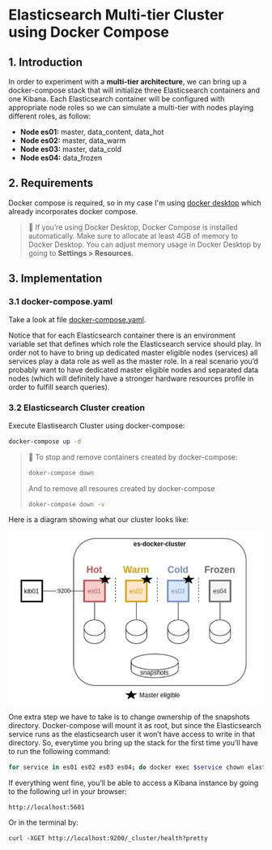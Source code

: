# Elasticsearch Multi-tier Cluster using Docker Compose

## 1. Introduction

In order to experiment with a **multi-tier architecture**, we can bring up a docker-compose stack that will initialize three Elasticsearch containers and one Kibana. Each Elasticsearch container will be configured with appropriate node roles so we can simulate a multi-tier with nodes playing different roles, as follow:
- **Node es01:** master, data_content, data_hot
- **Node es02:** master, data_warm
- **Node es03:** master, data_cold
- **Node es04:** data_frozen

## 2. Requirements

Docker compose is required, so in my case I'm using [docker desktop](https://www.docker.com/products/docker-desktop/) which already incorporates docker compose.

> :paperclip: If you’re using Docker Desktop, Docker Compose is installed automatically. Make sure to allocate at least 4GB of memory to Docker Desktop. You can adjust memory usage in Docker Desktop by going to **Settings > Resources**.

## 3. Implementation

### 3.1 docker-compose.yaml

Take a look at file [docker-compose.yaml](docker-compose.yaml).

Notice that for each Elasticsearch container there is an environment variable set that defines which role the Elasticsearch service should play. In order not to have to bring up dedicated master eligible nodes (services) all services play a data role as well as the master role. In a real scenario you’d probably want to have dedicated master eligible nodes and separated data nodes (which will definitely have a stronger hardware resources profile in order to fulfill search queries).

### 3.2 Elasticsearch Cluster creation

Execute Elastisearch Cluster using docker-compose:
```bash
docker-compose up -d
```

>:paperclip: To stop and remove containers created by docker-compose:
> ```bash
> doker-compose down
> ```
> And to remove all resoures created by docker-compose
> ```bash
> doker-compose down -v
> ```

Here is a diagram showing what our cluster looks like:

![elastic_cluster](/pictures/Screenshot%202023-10-02%20091221.png)

One extra step we have to take is to change ownership of the snapshots directory. Docker-compose will mount it as root, but since the Elasticsearch service runs as the elasticsearch user it won’t have access to write in that directory. So, everytime you bring up the stack for the first time you’ll have to run the following command:
```bash
for service in es01 es02 es03 es04; do docker exec $service chown elasticsearch:root /usr/share/elasticsearch/snapshots/; done
```

If everything went fine, you’ll be able to access a Kibana instance by going to the following url in your browser:

```
http://localhost:5601
```

Or in the terminal by:
```
curl -XGET http://localhost:9200/_cluster/health?pretty
```